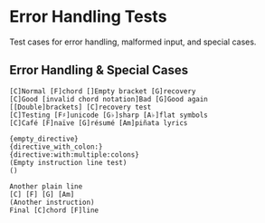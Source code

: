 # Error Handling Tests

Test cases for error handling, malformed input, and special cases.

## Error Handling & Special Cases
```chopro
[C]Normal [F]chord []Empty bracket [G]recovery
[C]Good [invalid chord notation]Bad [G]Good again
[[Double]brackets] [C]recovery test
[C]Testing [F♯]unicode [G♭]sharp [A♭]flat symbols
[C]Café [F]naïve [G]résumé [Am]piñata lyrics

{empty_directive}
{directive_with_colon:}
{directive:with:multiple:colons}
(Empty instruction line test)
()

Another plain line
[C] [F] [G] [Am]
(Another instruction)
Final [C]chord [F]line
```
